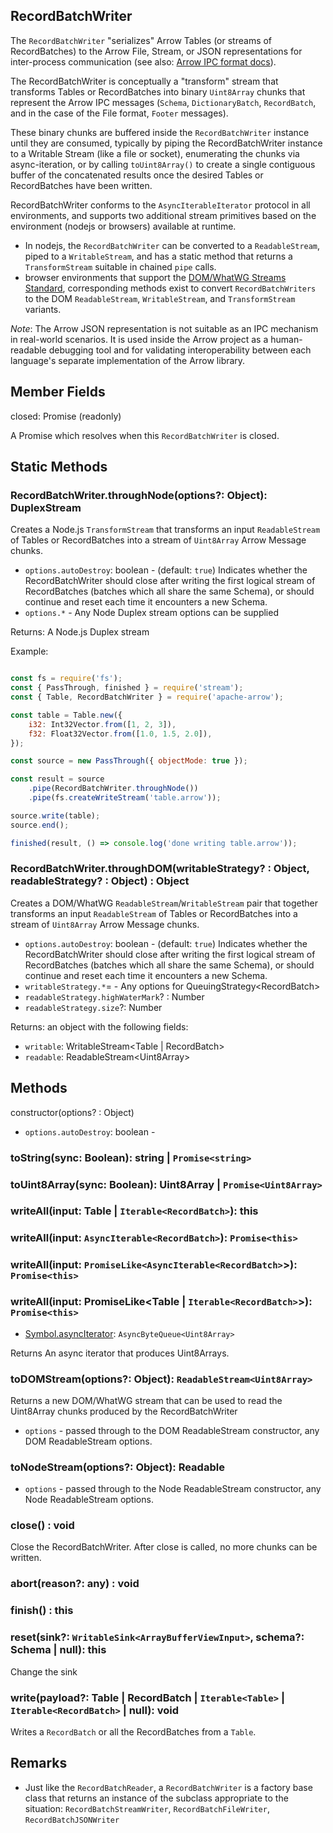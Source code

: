 ## RecordBatchWriter

The `RecordBatchWriter` "serializes" Arrow Tables (or streams of RecordBatches) to the Arrow File, Stream, or JSON representations for inter-process communication (see also: [Arrow IPC format docs](https://arrow.apache.org/docs/format/IPC.html#streaming-format)).

The RecordBatchWriter is conceptually a "transform" stream that transforms Tables or RecordBatches into binary `Uint8Array` chunks that represent the Arrow IPC messages (`Schema`, `DictionaryBatch`, `RecordBatch`, and in the case of the File format, `Footer` messages).

These binary chunks are buffered inside the `RecordBatchWriter` instance until they are consumed, typically by piping the RecordBatchWriter instance to a Writable Stream (like a file or socket), enumerating the chunks via async-iteration, or by calling `toUint8Array()` to create a single contiguous buffer of the concatenated results once the desired Tables or RecordBatches have been written.

RecordBatchWriter conforms to the `AsyncIterableIterator` protocol in all environments, and supports two additional stream primitives based on the environment (nodejs or browsers) available at runtime.

* In nodejs, the `RecordBatchWriter` can be converted to a `ReadableStream`, piped to a `WritableStream`, and has a static method that returns a `TransformStream` suitable in chained `pipe` calls.
* browser environments that support the [DOM/WhatWG Streams Standard](https://github.com/whatwg/streams), corresponding methods exist to convert `RecordBatchWriters` to the DOM `ReadableStream`, `WritableStream`, and `TransformStream` variants.

*Note*: The Arrow JSON representation is not suitable as an IPC mechanism in real-world scenarios. It is used inside the Arrow project as a human-readable debugging tool and for validating interoperability between each language's separate implementation of the Arrow library.


## Member Fields

closed: Promise (readonly)

A Promise which resolves when this `RecordBatchWriter` is closed.

## Static Methods

### RecordBatchWriter.throughNode(options?: Object): DuplexStream

Creates a Node.js `TransformStream` that transforms an input `ReadableStream` of Tables or RecordBatches into a stream of `Uint8Array` Arrow Message chunks.

- `options.autoDestroy`: boolean - (default: `true`) Indicates whether the RecordBatchWriter should close after writing the first logical stream of RecordBatches (batches which all share the same Schema), or should continue and reset each time it encounters a new Schema.
- `options.*` - Any Node Duplex stream options can be supplied

Returns: A Node.js Duplex stream

Example:

```js

const fs = require('fs');
const { PassThrough, finished } = require('stream');
const { Table, RecordBatchWriter } = require('apache-arrow');

const table = Table.new({
    i32: Int32Vector.from([1, 2, 3]),
    f32: Float32Vector.from([1.0, 1.5, 2.0]),
});

const source = new PassThrough({ objectMode: true });

const result = source
    .pipe(RecordBatchWriter.throughNode())
    .pipe(fs.createWriteStream('table.arrow'));

source.write(table);
source.end();

finished(result, () => console.log('done writing table.arrow'));
```

### RecordBatchWriter.throughDOM(writableStrategy? : Object, readableStrategy? : Object) : Object

Creates a DOM/WhatWG `ReadableStream`/`WritableStream` pair that together transforms an input `ReadableStream` of Tables or RecordBatches into a stream of `Uint8Array` Arrow Message chunks.

- `options.autoDestroy`: boolean - (default: `true`) Indicates whether the RecordBatchWriter should close after writing the first logical stream of RecordBatches (batches which all share the same Schema), or should continue and reset each time it encounters a new Schema.
- `writableStrategy.*`= - Any options for QueuingStrategy\<RecordBatch\>
- `readableStrategy.highWaterMark`? : Number
- `readableStrategy.size`?: Number

Returns: an object with the following fields:

- `writable`: WritableStream\<Table | RecordBatch\>
- `readable`: ReadableStream\<Uint8Array\>




## Methods

constructor(options? : Object)

* `options.autoDestroy`: boolean -


### toString(sync: Boolean): string | `Promise<string>`

### toUint8Array(sync: Boolean): Uint8Array | `Promise<Uint8Array>`


### writeAll(input: Table | `Iterable<RecordBatch>`): this
### writeAll(input: `AsyncIterable<RecordBatch>`): `Promise<this>`
### writeAll(input: `PromiseLike<AsyncIterable<RecordBatch>`>): `Promise<this>`
### writeAll(input: PromiseLike<Table | `Iterable<RecordBatch>`>): `Promise<this>`

* [Symbol.asyncIterator](): `AsyncByteQueue<Uint8Array>`

Returns An async iterator that produces Uint8Arrays.

### toDOMStream(options?: Object): `ReadableStream<Uint8Array>`

Returns a new DOM/WhatWG stream that can be used to read the Uint8Array chunks produced by the RecordBatchWriter

- `options` - passed through to the DOM ReadableStream constructor, any DOM ReadableStream options.

### toNodeStream(options?: Object): Readable

- `options` - passed through to the Node ReadableStream constructor, any Node ReadableStream options.

### close() : void

Close the RecordBatchWriter. After close is called, no more chunks can be written.

### abort(reason?: any) : void
### finish() : this
### reset(sink?: `WritableSink<ArrayBufferViewInput>`, schema?: Schema | null): this

Change the sink

### write(payload?: Table | RecordBatch | `Iterable<Table>` | `Iterable<RecordBatch>` | null): void

Writes a `RecordBatch` or all the RecordBatches from a `Table`.


## Remarks

* Just like the `RecordBatchReader`, a `RecordBatchWriter` is a factory base class that returns an instance of the subclass appropriate to the situation: `RecordBatchStreamWriter`, `RecordBatchFileWriter`, `RecordBatchJSONWriter`
